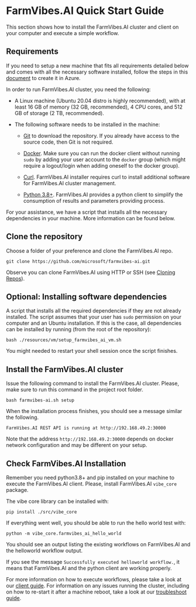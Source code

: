 # FarmVibes.AI Quick Start Guide

This section shows how to install the FarmVibes.AI cluster and client on your
computer and execute a simple workflow.

## Requirements

If you need to setup a new machine that fits all requirements detailed below and comes with all the
necessary software installed, follow the steps in this [document](./documentation/VM-SETUP.md)
to create it in Azure.

In order to run FarmVibes.AI cluster, you need the following:

* A Linux machine (Ubuntu 20.04 distro is highly recommended), with at least
16 GB of memory (32 GB, recommended), 4 CPU cores, and 512 GB of storage
(2 TB, recommended).

* The following software needs to be installed in the machine:

  * [Git](https://www.atlassian.com/git/tutorials/install-git#linux) to download
    the repository. If you already have access to the source code, then Git is
    not required.

  * [Docker](https://docs.docker.com/engine/install/ubuntu/). Make sure you can
    run the docker client without running `sudo` by adding your user account to
    the `docker` group (which might require a logout/login when adding oneself
    to the docker group).

  * [Curl](https://curl.se/). FarmVibes.AI installer requires curl to install
    additional software for FarmVibes.AI cluster management.

  * [Python 3.8+](https://www.python.org/downloads/). FarmVibes.AI provides
    a python client to simplify the consumption of results and parameters
    providing process.

For your assistance, we have a script that installs all the necessary dependencies in
your machine. More information can be found below.

## Clone the repository

Choose a folder of your preference and clone the FarmVibes.AI repo.

```shell
git clone https://github.com/microsoft/farmvibes-ai.git
```

Observe you can clone FarmVibes.AI using HTTP or SSH (see [Cloning
Repos](https://docs.github.com/en/get-started/getting-started-with-git/about-remote-repositories)).

## Optional: Installing software dependencies

A script that installs all the required dependencies if they are not already installed. The script
assumes that your user has `sudo` permission on your computer and an Ubuntu installation. If this is
the case, all dependencies can be installed by running (from the root of the repository):

```shell
bash ./resources/vm/setup_farmvibes_ai_vm.sh
```
You might needed to restart your shell session once the script finishes.

## Install the FarmVibes.AI cluster

Issue the following command to install the FarmVibes.AI cluster. Please, make sure
to run this command in the project root folder.

```shell
bash farmvibes-ai.sh setup
```

When the installation process finishes, you should see a message similar the
following.

```shell
FarmVibes.AI REST API is running at http://192.168.49.2:30000
```

Note that the address `http://192.168.49.2:30000` depends on docker network
configuration and may be different on your setup.

## Check FarmVibes.AI Installation

Remember you need python3.8+ and pip installed on your machine to execute the
FarmVibes.AI client. Please, install FarmVibes.AI `vibe_core` package.

The vibe core library can be installed with:

```shell
pip install ./src/vibe_core
```

If everything went well, you should be able to run the hello world test with:

```shell
python -m vibe_core.farmvibes_ai_hello_world
```

You should see an output listing the existing workflows on FarmVibes.AI and the
helloworld workflow output.

If you see the message `Successfully executed helloworld workflow.`, it means
that FarmVibes.AI and the python client are working properly.

For more information on how to execute workflows, please take a look at our [client guide](./documentation/CLIENT.md). For information on any issues running the cluster, including on  how to re-start it after a machine reboot, take a look at our [troubleshoot guide](./documentation/TROUBLESHOOTING.md).


